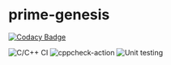 # prime-genesis

[![Codacy Badge](https://api.codacy.com/project/badge/Grade/28479fc8fb2c4793a228e03e7819ce34)](https://app.codacy.com/manual/stepin104704/prime-genesis?utm_source=github.com&utm_medium=referral&utm_content=stepin104704/prime-genesis&utm_campaign=Badge_Grade_Dashboard)

![C/C++ CI](https://github.com/stepin104704/prime-genesis/workflows/C/C++%20CI/badge.svg)
![cppcheck-action](https://github.com/stepin104704/prime-genesis/workflows/cppcheck-action/badge.svg)
![Unit testing](https://github.com/stepin104704/prime-genesis/workflows/Unit%20testing/badge.svg)


